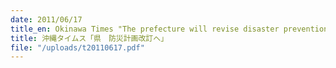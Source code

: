 ```yaml
---
date: 2011/06/17
title_en: Okinawa Times "The prefecture will revise disaster prevention plan"
title: 沖縄タイムス「県　防災計画改訂へ」
file: "/uploads/t20110617.pdf"
---
```

